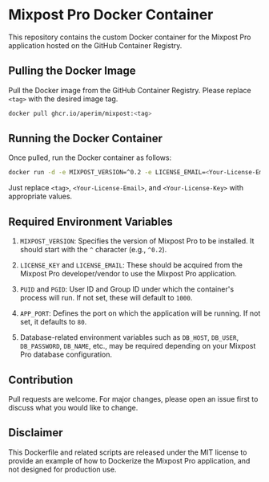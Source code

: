 # Mixpost Pro Docker Container

This repository contains the custom Docker container for the Mixpost Pro application hosted on the GitHub Container Registry.

## Pulling the Docker Image

Pull the Docker image from the GitHub Container Registry. Please replace `<tag>` with the desired image tag.

```bash
docker pull ghcr.io/aperim/mixpost:<tag>
```

## Running the Docker Container

Once pulled, run the Docker container as follows:

```bash
docker run -d -e MIXPOST_VERSION=^0.2 -e LICENSE_EMAIL=<Your-License-Email> -e LICENSE_KEY=<Your-License-Key> -e PUID=1000 -e PGID=1000 -e APP_PORT=80 -p 80:80 --name mixpost ghcr.io/aperim/mixpost:<tag>
```

Just replace `<tag>`, `<Your-License-Email>`, and `<Your-License-Key>` with appropriate values. 

## Required Environment Variables

1. `MIXPOST_VERSION`: Specifies the version of Mixpost Pro to be installed. It should start with the `^` character (e.g., `^0.2`).

2. `LICENSE_KEY` and `LICENSE_EMAIL`: These should be acquired from the Mixpost Pro developer/vendor to use the Mixpost Pro application.

3. `PUID` and `PGID`: User ID and Group ID under which the container's process will run. If not set, these will default to `1000`.

4. `APP_PORT`: Defines the port on which the application will be running. If not set, it defaults to `80`.

5. Database-related environment variables such as `DB_HOST`, `DB_USER`, `DB_PASSWORD`, `DB_NAME`, etc., may be required depending on your Mixpost Pro database configuration.

## Contribution

Pull requests are welcome. For major changes, please open an issue first to discuss what you would like to change.

## Disclaimer

This Dockerfile and related scripts are released under the MIT license to provide an example of how to Dockerize the Mixpost Pro application, and not designed for production use.